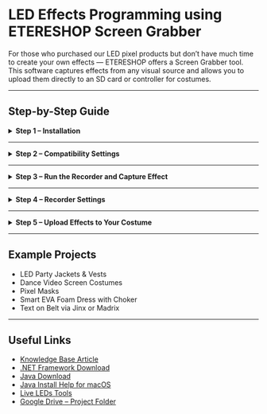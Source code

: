 # LED Effects Programming using ETERESHOP Screen Grabber

For those who purchased our LED pixel products but don’t have much time to create your own effects — ETERESHOP offers a Screen Grabber tool. This software captures effects from any visual source and allows you to upload them directly to an SD card or controller for costumes.

---

## Step-by-Step Guide

<details>
<summary><strong>Step 1 – Installation</strong></summary>

### Windows

- Install or update **.NET Framework** (minimum version: 4.5.2). It is included with the recorder installer.
- Run the `.exe` file provided by our team to install the program.
- Close all unnecessary programs before recording — performance depends on your processor.
- Avoid full-screen recording. Use smaller windows for better performance.

### Mac OS

- Install or update **Java** to the latest version.
- Run the recorder using the `.jar` file.
- Allow system permissions if prompted (macOS blocks system control by default).
- Add the software to antivirus whitelist if necessary.

⚠️ If you receive a **mouse hook fail** message, go to **System Preferences → Security & Privacy** → enable checkbox for "Jar Launcher".

</details>

---

<details>
<summary><strong>Step 2 – Compatibility Settings</strong></summary>

After installation, set compatibility options depending on your Windows version:

- **Windows 7 / 8 / 8.1**:  
  - Right-click on the program file  
  - Go to `Compatibility` tab  
  - Enable `Disable display scaling on high DPI settings`  
  - Click OK  

- **Windows 10**:  
  - Right-click on the program file → `Compatibility` tab  
  - Click `Change settings for all users`  
  - In the new window, click `Change high DPI settings`  
  - Enable `Override high DPI scaling behavior`  
  - Set `Scaling performed by: Application`  
  - Confirm all windows by clicking OK

</details>

---

<details>
<summary><strong>Step 3 – Run the Recorder and Capture Effect</strong></summary>

### Initial Setup

- Open the program.
- Grant permissions on macOS if requested.
- Set the **project path** using the button.
- Ensure `List of errors` displays correct values.

### Patch Positioning

- Click `Patch positioning` button.
- Drag the transparent window to define your recording area.
- Close the patch window once set — it saves automatically.

### Start Recording

- Press `Start Recording`.
- A patch window appears with recording status at the top.
- Stop recording using the standard window close button.

⚠️ You cannot change the patch position or size during recording.  
⚠️ Cursor movement within the recorded area will not be captured. Avoid opening other windows while recording.

</details>

---

<details>
<summary><strong>Step 4 – Recorder Settings</strong></summary>

You can modify the following options via the `Recorder Settings` button:

- **FPS (Frames Per Second)**:  
  Usually set to 60, but can be lowered for performance issues.

- **Record Timer**:  
  Duration of the recording.  

- **Start Command Settings**:  
  Configure how many clicks and which mouse button initiates the recording.

- **Delayed Start**:  
  Add a timer delay after pressing `Start Recording`. Set to `0` to disable.

</details>

---

<details>
<summary><strong>Step 5 – Upload Effects to Your Costume</strong></summary>

- All recorded effects are saved in the `Effects` folder within your project folder.
- Copy them to the SD card of your LED controller.
- Insert the card into the costume and enjoy your result!

</details>

---

## Example Projects

- LED Party Jackets & Vests  
- Dance Video Screen Costumes  
- Pixel Masks  
- Smart EVA Foam Dress with Choker  
- Text on Belt via Jinx or Madrix

---

## Useful Links

- [Knowledge Base Article](https://etereshop.zohodesk.com/portal/en/kb/articles/led-effects-programming-using-etereshop-screen-grabber)  
- [.NET Framework Download](https://dotnet.microsoft.com/en-us/download/dotnet-framework)  
- [Java Download](https://java.com/en/download/)  
- [Java Install Help for macOS](https://java.com/en/download/help/mac_install.xml)  
- [Live LEDs Tools](https://live-leds.de/downloads/)  
- [Google Drive – Project Folder](https://drive.google.com/drive/folders/1xDridVAwYPfzEgZEtESkR5W5KCjqOfQZ)

